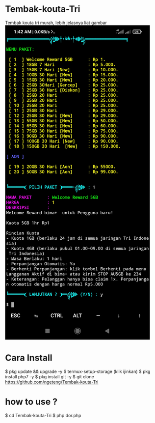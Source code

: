 # Tembak-kouta-Tri
Tembak kouta tri murah, lebih jelasnya liat gambar
<img src="Screenshot_2022-10-16-01-42-48-294_com.termux.jpg"/>

# Cara Install

$ pkg update && upgrade -y
$ termux-setup-storage (klik ijinkan)
$ pkg install php7 -y
$ pkg install git -y
$ git clone https://github.com/ngeteng/Tembak-kouta-Tri

# how to use ?

$ cd Tembak-kouta-Tri
$ php dor.php
